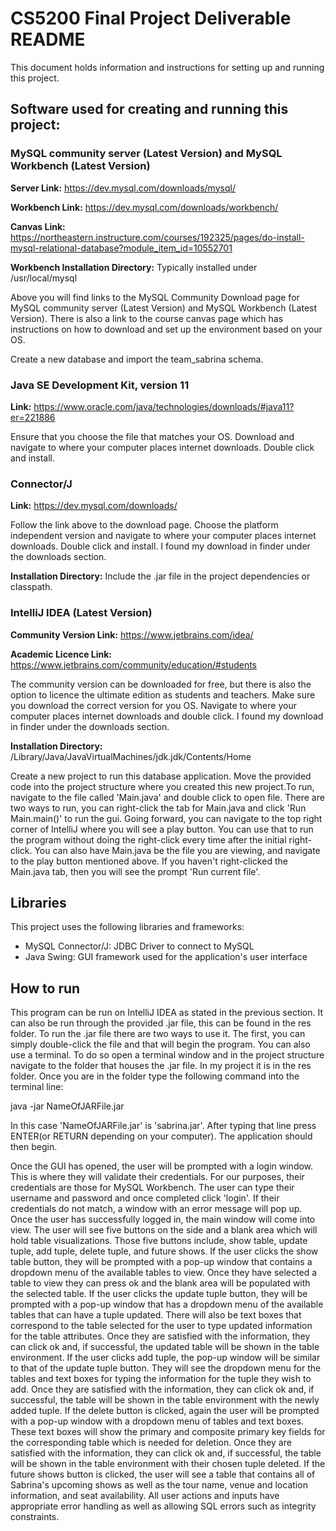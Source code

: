 # CS5200 Final Project Deliverable README
This document holds information and instructions for setting up and running this project.

## Software used for creating and running this project:
### MySQL community server (Latest Version) and MySQL Workbench (Latest Version)
**Server Link:** https://dev.mysql.com/downloads/mysql/

**Workbench Link:** https://dev.mysql.com/downloads/workbench/

**Canvas Link:** https://northeastern.instructure.com/courses/192325/pages/do-install-mysql-relational-database?module_item_id=10552701

**Workbench Installation Directory:** Typically installed under /usr/local/mysql

Above you will find links to the MySQL Community Download page for MySQL community server 
(Latest Version) and MySQL Workbench (Latest Version). There is also a link to the course canvas 
page which has instructions on how to download and set up the environment based on your OS.

Create a new database and import the team_sabrina schema.

### Java SE Development Kit, version 11
**Link:** https://www.oracle.com/java/technologies/downloads/#java11?er=221886

Ensure that you choose the file that matches your OS. Download and navigate to where your computer 
places internet downloads. Double click and install.

### Connector/J
**Link:** https://dev.mysql.com/downloads/

Follow the link above to the download page.
Choose the platform independent version and navigate to where your computer places internet
downloads. Double click and install. I found my download in finder under the downloads section.

**Installation Directory:** Include the .jar file in the project dependencies or classpath.

### IntelliJ IDEA (Latest Version)
**Community Version Link:** https://www.jetbrains.com/idea/

**Academic Licence Link:** https://www.jetbrains.com/community/education/#students

The community version can be downloaded for free, but there is also the option to licence the 
ultimate edition as students and teachers. Make sure you download the 
correct version for you OS. Navigate to where your computer places internet
downloads and double click. I found my download in finder under the downloads section.

**Installation Directory:** /Library/Java/JavaVirtualMachines/jdk<version>.jdk/Contents/Home

Create a new project to run this database application. Move the provided code into the project 
structure where you created this new project.To run, navigate to the file called 'Main.java' and
double click to open file. There are two ways to run, you can right-click the tab for Main.java and 
click 'Run Main.main()' to run the gui. Going forward, you can navigate to the top right corner of 
IntelliJ where you will see a play button. You can use that to run the program without doing the 
right-click every time after the initial right-click. 
You can also have Main.java be the file you are viewing, and navigate to the play button 
mentioned above. If you haven't right-clicked the Main.java tab, then you will see the prompt 
'Run current file'.

## Libraries
This project uses the following libraries and frameworks:

* MySQL Connector/J: JDBC Driver to connect to MySQL 
* Java Swing: GUI framework used for the application's user interface

## How to run
This program can be run on IntelliJ IDEA as stated in the previous section. It can also be run 
through the provided .jar file, this can be found in the res folder. To run the .jar file there 
are two ways to use it. The first, you can simply double-click the file and that will begin
the program. You can also use a terminal. To do so open a terminal window and in the project 
structure navigate to the folder that houses the .jar file. In my project it is in the res folder.
Once you are in the folder type the following command into the terminal line:

java -jar NameOfJARFile.jar

In this case 'NameOfJARFile.jar' is 'sabrina.jar'. After typing that line press 
ENTER(or RETURN depending on your computer). The application should then begin.

Once the GUI has opened, the user will be prompted with a login window. This is where they will 
validate their credentials. For our purposes, their credentials are those for MySQL Workbench. The 
user can type their username and password and once completed click 'login'. If their credentials do 
not match, a window with an error message will pop up. Once the user has successfully logged in, the 
main window will come into view. The user will see five buttons on the side and a blank area which
will hold table visualizations. Those five buttons include, show table, update tuple, add tuple, 
delete tuple, and future shows. 
If the user clicks the show table button, they will be prompted 
with a pop-up window that contains a dropdown menu of the available tables to view. Once they have 
selected a table to view they can press ok and the blank area will be populated with the selected
table. 
If the user clicks the update tuple button, they will be prompted with a pop-up window that 
has a dropdown menu of the available tables that can have a tuple updated. There will also be text 
boxes that correspond to the table selected for the user to type updated information for the table 
attributes. Once they are satisfied with the information, they can click ok and, if successful,
the updated table will be shown in the table environment.
If the user clicks add tuple, the pop-up window will be similar to that of the update 
tuple button. They will see the dropdown menu for the tables and text boxes for typing the 
information for the tuple they wish to add. Once they are satisfied with the information, they 
can click ok and, if successful, the table will be shown in the table environment with the newly
added tuple.
If the delete button is clicked, again the user will 
be prompted with a pop-up window with a dropdown menu of tables and text boxes. These text boxes 
will show the primary and composite primary key fields for the corresponding table which is needed 
for deletion. Once they are satisfied with the information, they can click ok and, if successful, 
the table will be shown in the table environment with their chosen tuple deleted.
If the future shows button is clicked, the user will see a table that contains all of 
Sabrina's upcoming shows as well as the tour name, venue and location information, and 
seat availability. All user actions and inputs have appropriate error handling as well as allowing 
SQL errors such as integrity constraints.
